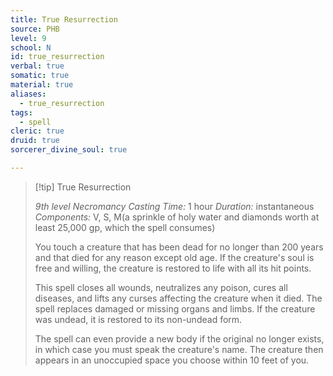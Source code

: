 ```yaml
---
title: True Resurrection
source: PHB
level: 9
school: N
id: true_resurrection
verbal: true
somatic: true
material: true
aliases:
  - true_resurrection
tags:
  - spell
cleric: true
druid: true
sorcerer_divine_soul: true

---
```

>[!tip] True Resurrection
>
> *9th level Necromancy*
> *Casting Time:* 1 hour
> *Duration:* instantaneous
> *Components:* V, S, M(a sprinkle of holy water and diamonds worth at least 25,000 gp, which the spell consumes)
>
>You touch a creature that has been dead for no longer than 200 years and that died for any reason except old age. If the creature's soul is free and willing, the creature is restored to life with all its hit points.
>
>This spell closes all wounds, neutralizes any poison, cures all diseases, and lifts any curses affecting the creature when it died. The spell replaces damaged or missing organs and limbs. If the creature was undead, it is restored to its non-undead form.
>
>The spell can even provide a new body if the original no longer exists, in which case you must speak the creature's name. The creature then appears in an unoccupied space you choose within 10 feet of you.
>

